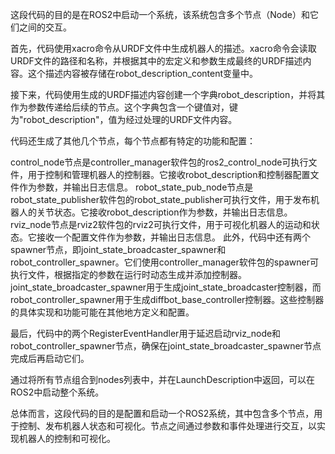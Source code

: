 这段代码的目的是在ROS2中启动一个系统，该系统包含多个节点（Node）和它们之间的交互。

首先，代码使用xacro命令从URDF文件中生成机器人的描述。xacro命令会读取URDF文件的路径和名称，并根据其中的宏定义和参数生成最终的URDF描述内容。这个描述内容被存储在robot_description_content变量中。

接下来，代码使用生成的URDF描述内容创建一个字典robot_description，并将其作为参数传递给后续的节点。这个字典包含一个键值对，键为"robot_description"，值为经过处理的URDF文件内容。

代码还生成了其他几个节点，每个节点都有特定的功能和配置：

control_node节点是controller_manager软件包的ros2_control_node可执行文件，用于控制和管理机器人的控制器。它接收robot_description和控制器配置文件作为参数，并输出日志信息。
robot_state_pub_node节点是robot_state_publisher软件包的robot_state_publisher可执行文件，用于发布机器人的关节状态。它接收robot_description作为参数，并输出日志信息。
rviz_node节点是rviz2软件包的rviz2可执行文件，用于可视化机器人的运动和状态。它接收一个配置文件作为参数，并输出日志信息。
此外，代码中还有两个spawner节点，即joint_state_broadcaster_spawner和robot_controller_spawner。它们使用controller_manager软件包的spawner可执行文件，根据指定的参数在运行时动态生成并添加控制器。joint_state_broadcaster_spawner用于生成joint_state_broadcaster控制器，而robot_controller_spawner用于生成diffbot_base_controller控制器。这些控制器的具体实现和功能可能在其他地方定义和配置。

最后，代码中的两个RegisterEventHandler用于延迟启动rviz_node和robot_controller_spawner节点，确保在joint_state_broadcaster_spawner节点完成后再启动它们。

通过将所有节点组合到nodes列表中，并在LaunchDescription中返回，可以在ROS2中启动整个系统。

总体而言，这段代码的目的是配置和启动一个ROS2系统，其中包含多个节点，用于控制、发布机器人状态和可视化。节点之间通过参数和事件处理进行交互，以实现机器人的控制和可视化。
